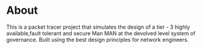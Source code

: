 # About
This is a packet tracer project that simulates the design of a tier - 3 highly available,fault tolerant and secure Man MAN at the devolved level system of governance.
Built using the best design principles for network engineers.
